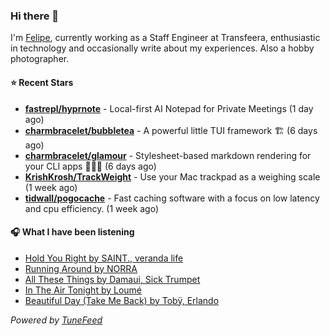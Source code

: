 ### Hi there 👋

I'm [Felipe](https://felipevm.com), currently working as a Staff Engineer at Transfeera, enthusiastic in technology and occasionally write about my experiences. Also a hobby photographer.

#### ⭐ Recent Stars
- **[fastrepl/hyprnote](https://github.com/fastrepl/hyprnote)** - Local-first AI Notepad for Private Meetings (1 day ago)
- **[charmbracelet/bubbletea](https://github.com/charmbracelet/bubbletea)** - A powerful little TUI framework 🏗 (6 days ago)
- **[charmbracelet/glamour](https://github.com/charmbracelet/glamour)** - Stylesheet-based markdown rendering for your CLI apps 💇🏻‍♀️ (6 days ago)
- **[KrishKrosh/TrackWeight](https://github.com/KrishKrosh/TrackWeight)** - Use your Mac trackpad as a weighing scale (1 week ago)
- **[tidwall/pogocache](https://github.com/tidwall/pogocache)** - Fast caching software with a focus on low latency and cpu efficiency. (1 week ago)

#### 🎧 What I have been listening
- [Hold You Right by SAINT., veranda life](https://open.spotify.com/track/3NJ2hMhKD1nZf2VGp3tD55)
- [Running Around by NORRA](https://open.spotify.com/track/1zSrZ882f9NaaLxfvY3i6h)
- [All These Things by Damaui, Sick Trumpet](https://open.spotify.com/track/65VBWeOxpAXCX2chau3JBW)
- [In The Air Tonight by Loumé](https://open.spotify.com/track/6xCUzDEwifZ9PUPYoFCtZt)
- [Beautiful Day (Take Me Back) by Tobÿ, Erlando](https://open.spotify.com/track/68SdV5sBG4xsj2psJoxaHy)

_Powered by [TuneFeed](https://tunefeed.app?ref=github.com)_
